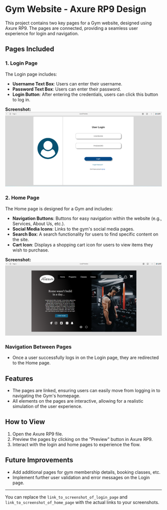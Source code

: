 # Gym Website - Axure RP9 Design

This project contains two key pages for a Gym website, designed using Axure RP9. The pages are connected, providing a seamless user experience for login and navigation.

## Pages Included

### 1. Login Page
The Login page includes:
- **Username Text Box**: Users can enter their username.
- **Password Text Box**: Users can enter their password.
- **Login Button**: After entering the credentials, users can click this button to log in.

**Screenshot:**
![Login Page](https://github.com/manuka8/HCI-IT3213-Day01/blob/c95aaec5ca1d6385a8467c3757a4c09c29472cea/login-page.png)

### 2. Home Page
The Home page is designed for a Gym and includes:
- **Navigation Buttons**: Buttons for easy navigation within the website (e.g., Services, About Us, etc.).
- **Social Media Icons**: Links to the gym's social media pages.
- **Search Box**: A search functionality for users to find specific content on the site.
- **Cart Icon**: Displays a shopping cart icon for users to view items they wish to purchase.

**Screenshot:**
![Home Page](https://github.com/manuka8/HCI-IT3213-Day01/blob/c95aaec5ca1d6385a8467c3757a4c09c29472cea/home.png)

### Navigation Between Pages
- Once a user successfully logs in on the Login page, they are redirected to the Home page.

## Features
- The pages are linked, ensuring users can easily move from logging in to navigating the Gym's homepage.
- All elements on the pages are interactive, allowing for a realistic simulation of the user experience.

## How to View
1. Open the Axure RP9 file.
2. Preview the pages by clicking on the "Preview" button in Axure RP9.
3. Interact with the login and home pages to experience the flow.

## Future Improvements
- Add additional pages for gym membership details, booking classes, etc.
- Implement further user validation and error messages on the Login page.

---

You can replace the `link_to_screenshot_of_login_page` and `link_to_screenshot_of_home_page` with the actual links to your screenshots.
